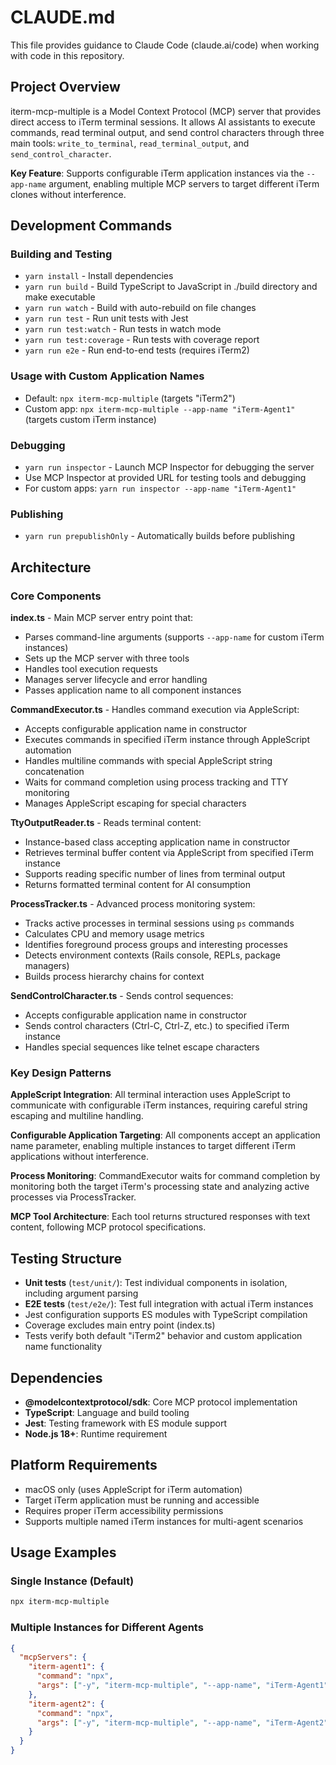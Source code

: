 # CLAUDE.md

This file provides guidance to Claude Code (claude.ai/code) when working with code in this repository.

## Project Overview

iterm-mcp-multiple is a Model Context Protocol (MCP) server that provides direct access to iTerm terminal sessions. It allows AI assistants to execute commands, read terminal output, and send control characters through three main tools: `write_to_terminal`, `read_terminal_output`, and `send_control_character`.

**Key Feature**: Supports configurable iTerm application instances via the `--app-name` argument, enabling multiple MCP servers to target different iTerm clones without interference.

## Development Commands

### Building and Testing
- `yarn install` - Install dependencies
- `yarn run build` - Build TypeScript to JavaScript in ./build directory and make executable
- `yarn run watch` - Build with auto-rebuild on file changes
- `yarn run test` - Run unit tests with Jest
- `yarn run test:watch` - Run tests in watch mode
- `yarn run test:coverage` - Run tests with coverage report
- `yarn run e2e` - Run end-to-end tests (requires iTerm2)

### Usage with Custom Application Names
- Default: `npx iterm-mcp-multiple` (targets "iTerm2")
- Custom app: `npx iterm-mcp-multiple --app-name "iTerm-Agent1"` (targets custom iTerm instance)

### Debugging
- `yarn run inspector` - Launch MCP Inspector for debugging the server
- Use MCP Inspector at provided URL for testing tools and debugging
- For custom apps: `yarn run inspector --app-name "iTerm-Agent1"`

### Publishing
- `yarn run prepublishOnly` - Automatically builds before publishing

## Architecture

### Core Components

**index.ts** - Main MCP server entry point that:
- Parses command-line arguments (supports `--app-name` for custom iTerm instances)
- Sets up the MCP server with three tools
- Handles tool execution requests
- Manages server lifecycle and error handling
- Passes application name to all component instances

**CommandExecutor.ts** - Handles command execution via AppleScript:
- Accepts configurable application name in constructor
- Executes commands in specified iTerm instance through AppleScript automation
- Handles multiline commands with special AppleScript string concatenation
- Waits for command completion using process tracking and TTY monitoring
- Manages AppleScript escaping for special characters

**TtyOutputReader.ts** - Reads terminal content:
- Instance-based class accepting application name in constructor
- Retrieves terminal buffer content via AppleScript from specified iTerm instance
- Supports reading specific number of lines from terminal output
- Returns formatted terminal content for AI consumption

**ProcessTracker.ts** - Advanced process monitoring system:
- Tracks active processes in terminal sessions using `ps` commands
- Calculates CPU and memory usage metrics
- Identifies foreground process groups and interesting processes
- Detects environment contexts (Rails console, REPLs, package managers)
- Builds process hierarchy chains for context

**SendControlCharacter.ts** - Sends control sequences:
- Accepts configurable application name in constructor
- Sends control characters (Ctrl-C, Ctrl-Z, etc.) to specified iTerm instance
- Handles special sequences like telnet escape characters

### Key Design Patterns

**AppleScript Integration**: All terminal interaction uses AppleScript to communicate with configurable iTerm instances, requiring careful string escaping and multiline handling.

**Configurable Application Targeting**: All components accept an application name parameter, enabling multiple instances to target different iTerm applications without interference.

**Process Monitoring**: CommandExecutor waits for command completion by monitoring both the target iTerm's processing state and analyzing active processes via ProcessTracker.

**MCP Tool Architecture**: Each tool returns structured responses with text content, following MCP protocol specifications.

## Testing Structure

- **Unit tests** (`test/unit/`): Test individual components in isolation, including argument parsing
- **E2E tests** (`test/e2e/`): Test full integration with actual iTerm instances
- Jest configuration supports ES modules with TypeScript compilation
- Coverage excludes main entry point (index.ts)
- Tests verify both default "iTerm2" behavior and custom application name functionality

## Dependencies

- **@modelcontextprotocol/sdk**: Core MCP protocol implementation
- **TypeScript**: Language and build tooling
- **Jest**: Testing framework with ES module support
- **Node.js 18+**: Runtime requirement

## Platform Requirements

- macOS only (uses AppleScript for iTerm automation)
- Target iTerm application must be running and accessible
- Requires proper iTerm accessibility permissions
- Supports multiple named iTerm instances for multi-agent scenarios

## Usage Examples

### Single Instance (Default)
```bash
npx iterm-mcp-multiple
```

### Multiple Instances for Different Agents
```json
{
  "mcpServers": {
    "iterm-agent1": {
      "command": "npx",
      "args": ["-y", "iterm-mcp-multiple", "--app-name", "iTerm-Agent1"]
    },
    "iterm-agent2": {
      "command": "npx", 
      "args": ["-y", "iterm-mcp-multiple", "--app-name", "iTerm-Agent2"]
    }
  }
}
```